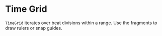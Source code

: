 # Time Grid

`TimeGrid` iterates over beat divisions within a range.
Use the fragments to draw rulers or snap guides.
